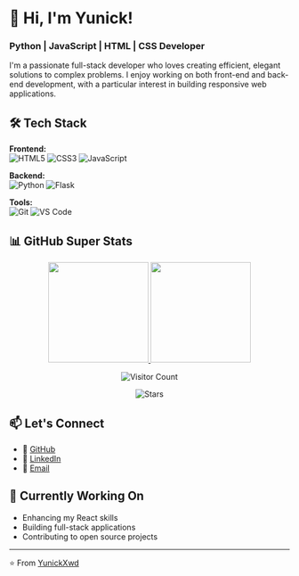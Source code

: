 # 👋 Hi, I'm Yunick!

### Python | JavaScript | HTML | CSS Developer

I'm a passionate full-stack developer who loves creating efficient, elegant solutions to complex problems. I enjoy working on both front-end and back-end development, with a particular interest in building responsive web applications.

## 🛠️ Tech Stack

**Frontend:**  
![HTML5](https://img.shields.io/badge/HTML5-E34F26?style=for-the-badge&logo=html5&logoColor=white)
![CSS3](https://img.shields.io/badge/CSS3-1572B6?style=for-the-badge&logo=css3&logoColor=white)
![JavaScript](https://img.shields.io/badge/JavaScript-F7DF1E?style=for-the-badge&logo=javascript&logoColor=black)

**Backend:**  
![Python](https://img.shields.io/badge/Python-3776AB?style=for-the-badge&logo=python&logoColor=white)
![Flask](https://img.shields.io/badge/Flask-000000?style=for-the-badge&logo=flask&logoColor=white)

**Tools:**  
![Git](https://img.shields.io/badge/Git-F05032?style=for-the-badge&logo=git&logoColor=white)
![VS Code](https://img.shields.io/badge/VS_Code-007ACC?style=for-the-badge&logo=visual-studio-code&logoColor=white)

## 📊 GitHub Super Stats

<div align="center">
  
  <!-- 3D Animated Stats Cards -->
  <a href="https://github.com/YunickXwd">
    <img height="180em" src="https://github-readme-stats.vercel.app/api?username=YunickXwd&show_icons=true&theme=radical&include_all_commits=true&count_private=true&hide_border=true&bg_color=000000&border_radius=20" />
    <img height="180em" src="https://github-readme-stats.vercel.app/api/top-langs/?username=YunickXwd&layout=compact&theme=radical&hide_border=true&bg_color=000000&border_radius=20" />
  </a>

  ![Visitor Count](https://komarev.com/ghpvc/?username=YunickXwd&style=for-the-badge&color=red&label=VISITORS&animation=spin)
  
  ![Stars](https://img.shields.io/github/stars/YunickXwd?color=gold&style=for-the-badge&label=STARS)

</div>


## 📫 Let's Connect

- 🔗 [GitHub](https://github.com/YunickXwd)
- 💼 [LinkedIn](YunickXwd)
- 📧 [Email](yunickxwd@gmail.com) 

## 🎯 Currently Working On

- Enhancing my React skills
- Building full-stack applications
- Contributing to open source projects

---

⭐️ From [YunickXwd](https://github.com/YunickXwd)
